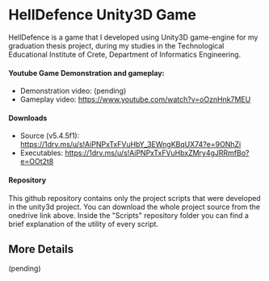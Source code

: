 # HellDefence Unity3D Game
HellDefence is a game that I developed using Unity3D game-engine for my graduation thesis project, during my studies in the Technological Educational Institute of Crete, Department of Informatics Engineering.

#### Youtube Game Demonstration and gameplay:
- Demonstration video: (pending)
- Gameplay video: https://www.youtube.com/watch?v=oOznHnk7MEU

#### Downloads
- Source (v5.4.5f1): https://1drv.ms/u/s!AiPNPxTxFVuHbY_3EWngKBqUX74?e=9ONhZi
- Executables: https://1drv.ms/u/s!AiPNPxTxFVuHbxZMry4gJRRmfBo?e=OOt2t8  

#### Repository
This github repository contains only the project scripts that were developed in the unity3d project. You can download the whole project source from the onedrive link above. Inside the "Scripts" repository folder you can find a brief explanation of the utility of every script.

## More Details
(pending)
